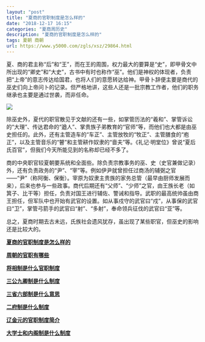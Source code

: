 ```yaml
---
layout: "post"
title: "夏商的官职制度是怎么样的"
date: "2018-12-17 16:15"
categories: "夏商周历史"
description: "夏商的官职制度是怎么样的"
tags: 夏朝 商朝
url: https://www.y5000.com/zgls/xsz/29864.html
---
```






夏、商的君主称“后”和“王”，而在王的周围，权力最大的要算是“史”，即甲骨文中所出现的“卿史”和“大史”，古书中有时也称作“巫”。他们是神权的体现者，负责把“上帝”的意志传达给国君，也将人们的意愿转达给神。甲骨卜辞便主要是商代的巫史们向上帝问卜的记录。但严格地讲，这些人还是一批宗教工作者，他们的职务继承也主要是通过世袭，而非任命。

![](https://img.y5000.com/uploads/allimg/180423/8-1P423140412911.jpg)

除巫史外，夏代的职官散见于文献的还有一些，如掌管历法的“羲和”、掌管诉讼的“大理”、传达君命的“遒人”、掌贵族子弟教育的“官师”等，而他们也大都是由巫史担任的。此外，还有主管造车的“车正”、主管放牧的“牧正”、主管膳食的“庖正”，以及主管音乐的“瞽”和主管耕作奴隶的“啬夫”等。《礼记·明堂位》曾说“夏后氏百官”，但我们今天所能见到的名称却已经不多了。

商的中央职官较夏朝要系统和全面些。除负责宗教事务的巫、史（史官兼做记录）外，还有负责政务的“尹”、“宰”等。例如伊尹就曾担任过商汤的辅弼之官——“尹”（称阿衡、保衡）。宰原为奴隶主贵族的家务总管（最早由厨师发展而来），后来也参与一些政事。商代后期还有“父师”、“少师”之官，由王族长老（如箕子、比干等）担任，负责对国王进行辅佐、警诫和指导。武职的最高统帅虽由商王担任，但军队中也开始有武官的设置。如从事戍守的武官曰“戍”，从事保的武官曰“卫”，掌管弓箭手的武官曰“射”、“多射”，奉命领兵征伐的武官曰“亚”等。

总之，夏商时期去古未远，氏族社会遗风犹存，虽出现了某些职官，但巫史的影响还是比较大的。

**[夏商的官职制度是怎么样的](https://www.y5000.com/zgls/xsz/29864.html)**

**[周朝的官职有哪些](https://www.y5000.com/zgls/xsz/29865.html)**

**[将相制是什么官职制度](https://www.y5000.com/zgls/cqzg/29866.html)**

**[三公九卿制是什么制度](https://www.y5000.com/zgls/qh/29867.html)**

**[三省六部制是什么意思](https://www.y5000.com/zgls/29868.html)**

**[二府制是什么制度](https://www.y5000.com/zgls/sy/29869.html)**

**[辽金元的官职制度简介](https://www.y5000.com/zgls/liaojinlishi/2018/0423/29870.html)**

**[大学士和内阁制是什么制度](https://www.y5000.com/zgls/mq/29871.html)**
